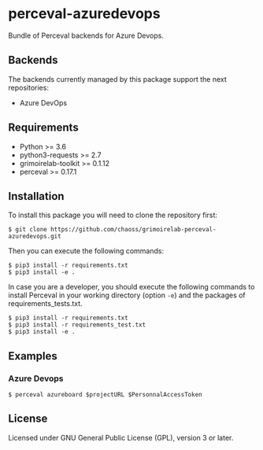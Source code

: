 # perceval-azuredevops 

Bundle of Perceval backends for Azure Devops.

## Backends

The backends currently managed by this package support the next repositories:

* Azure DevOps

## Requirements

* Python >= 3.6
* python3-requests >= 2.7
* grimoirelab-toolkit >= 0.1.12
* perceval >= 0.17.1

## Installation

To install this package you will need to clone the repository first:

```
$ git clone https://github.com/chaoss/grimoirelab-perceval-azuredevops.git
```

Then you can execute the following commands:
```
$ pip3 install -r requirements.txt
$ pip3 install -e .
```

In case you are a developer, you should execute the following commands to install Perceval in your working directory (option `-e`) and the packages of requirements_tests.txt.
```
$ pip3 install -r requirements.txt
$ pip3 install -r requirements_test.txt
$ pip3 install -e .
```

## Examples

### Azure Devops

```
$ perceval azureboard $projectURL $PersonnalAccessToken
```

## License

Licensed under GNU General Public License (GPL), version 3 or later.
